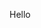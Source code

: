 <html>
<head>
  <meta charset="UTF-8">
  <title></title>
</head>
<body>
  
  
Hello
  


</body>
</html>
